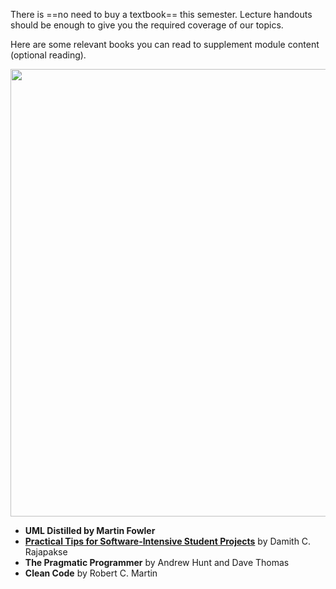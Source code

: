 There is ==no need to buy a textbook== this semester. Lecture handouts should be enough to give you the required coverage of our topics.

Here are some relevant books you can read to supplement module content (optional reading).

<img src="{{baseUrl}}/handbook/images/supplementary books.png" style="width: 716px;">

* **UML Distilled by Martin Fowler**
* **[Practical Tips for Software-Intensive Student Projects](http://www.comp.nus.edu.sg/~damithch/guide3e/)** by Damith C. Rajapakse
* **The Pragmatic Programmer** by Andrew Hunt and Dave Thomas
* **Clean Code** by Robert C. Martin


